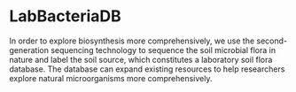 # LabBacteriaDB
In order to explore biosynthesis more comprehensively, we use the second-generation sequencing technology to sequence the soil microbial flora in nature and label the soil source, which constitutes a laboratory soil flora database. The database can expand existing resources to help researchers explore natural microorganisms more comprehensively.
